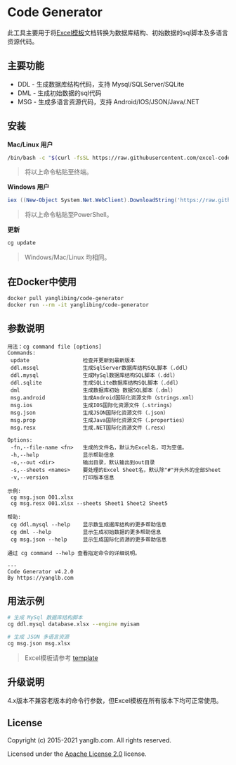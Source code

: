 # Code Generator
此工具主要用于将[Excel模板](template)文档转换为数据库结构、初始数据的sql脚本及多语言资源代码。

## 主要功能
* DDL - 生成数据库结构代码，支持 Mysql/SQLServer/SQLite
* DML - 生成初始数据的sql代码
* MSG - 生成多语言资源代码，支持 Android/IOS/JSON/Java/.NET

## 安装
**Mac/Linux 用户**
```sh
/bin/bash -c "$(curl -fsSL https://raw.githubusercontent.com/excel-code-generator/code-generator/master/install.sh)"
```
> 将以上命令粘贴至终端。

**Windows 用户**
```ps1
iex ((New-Object System.Net.WebClient).DownloadString('https://raw.githubusercontent.com/excel-code-generator/code-generator/master/install.ps1'))
```
> 将以上命令粘贴至PowerShell。

**更新**
```sh
cg update
```
> Windows/Mac/Linux 均相同。

## 在Docker中使用
```sh
docker pull yanglibing/code-generator
docker run --rm -it yanglibing/code-generator
```

## 参数说明
```
用法：cg command file [options]
Commands: 
 update                 检查并更新到最新版本
 ddl.mssql              生成SqlServer数据库结构SQL脚本（.ddl）
 ddl.mysql              生成MySql数据库结构SQL脚本（.ddl）
 ddl.sqlite             生成SQLite数据库结构SQL脚本（.ddl）
 dml                    生成数据库初始 数据SQL脚本（.dml）
 msg.android            生成Android国际化资源文件（strings.xml）
 msg.ios                生成IOS国际化资源文件（.strings）
 msg.json               生成JSON国际化资源文件（.json）
 msg.prop               生成Java国际化资源文件（.properties）
 msg.resx               生成.NET国际化资源文件（.resx）

Options:
 -fn,--file-name <fn>   生成的文件名，默认为Excel名，可为空值。
 -h,--help              显示帮助信息
 -o,--out <dir>         输出目录，默认输出到out目录
 -s,--sheets <names>    要处理的Excel Sheet名，默认除"#"开头外的全部Sheet
 -v,--version           打印版本信息

示例: 
 cg msg.json 001.xlsx
 cg msg.resx 001.xlsx --sheets Sheet1 Sheet2 Sheet5

帮助: 
 cg ddl.mysql --help    显示数生成据库结构的更多帮助信息
 cg dml --help          显示生成初始数据的更多帮助信息
 cg msg.json --help     显示生成国际化资源的更多帮助信息

通过 cg command --help 查看指定命令的详细说明。

---
Code Generator v4.2.0
By https://yanglb.com
```

## 用法示例
```sh
# 生成 MySql 数据库结构脚本
cg ddl.mysql database.xlsx --engine myisam

# 生成 JSON 多语言资源
cg msg.json msg.xlsx
```
> Excel模板请参考 [template](template)

## 升级说明
4.x版本不兼容老版本的命令行参数，但Excel模板在所有版本下均可正常使用。

## License

Copyright (c) 2015-2021 yanglb.com. All rights reserved.

Licensed under the [Apache License 2.0](LICENSE) license.
